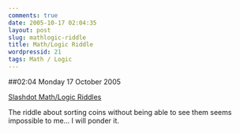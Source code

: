 ```yaml
---
comments: true
date: 2005-10-17 02:04:35
layout: post
slug: mathlogic-riddle
title: Math/Logic Riddle
wordpressid: 21
tags: Math / Logic
---
```


##02:04 Monday 17 October 2005

[Slashdot Math/Logic Riddles](http://ask.slashdot.org/article.pl?sid=05/10/16/0152240)

The riddle about sorting coins without being able to see them seems impossible to me... I will ponder it.
